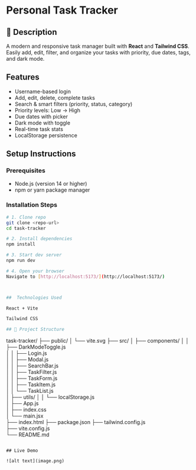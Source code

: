 # Personal Task Tracker

## 📖 Description

A modern and responsive task manager built with **React** and **Tailwind CSS**. Easily add, edit, filter, and organize your tasks with priority, due dates, tags, and dark mode.


##  Features

-  Username-based login  
-  Add, edit, delete, complete tasks  
-  Search & smart filters (priority, status, category)  
-  Priority levels: Low → High
-  Due dates with picker  
-  Dark mode with toggle  
-  Real-time task stats  
-  LocalStorage persistence  

##   Setup Instructions

### Prerequisites
- Node.js (version 14 or higher)
- npm or yarn package manager

### Installation Steps

```bash
# 1. Clone repo
git clone <repo-url>
cd task-tracker

# 2. Install dependencies
npm install

# 3. Start dev server
npm run dev

# 4. Open your browser
Navigate to [http://localhost:5173/](http://localhost:5173/)



##  Technologies Used

React + Vite

Tailwind CSS

## 📁 Project Structure

```
task-tracker/
├── public/
│   └── vite.svg
├── src/
│   ├── components/
│   │   ├── DarkModeToggle.js    
│   │   ├── Login.js             
│   │   ├── Modal.js             
│   │   ├── SearchBar.js        
│   │   ├── TaskFilter.js        
│   │   ├── TaskForm.js         
│   │   ├── TaskItem.js          
│   │   └── TaskList.js          
│   ├── utils/
│   │   └── localStorage.js     
│   ├── App.js                  
│   ├── index.css               
│   └── main.jsx                
├── index.html
├── package.json
├── tailwind.config.js          
├── vite.config.js            
└── README.md
```

## Live Demo 

![alt text](image.png)